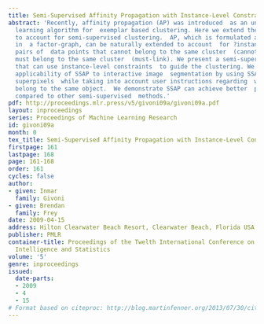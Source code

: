 ```yaml
---
title: Semi-Supervised Affinity Propagation with Instance-Level Constraints
abstract: 'Recently, affinity propagation (AP) was introduced  as an unsupervised
  learning algorithm for  exemplar based clustering. Here we extend the  AP model
  to account for semi-supervised clustering.  AP, which is formulated as inference
  in  a factor-graph, can be naturally extended to account  for ?instance-level? constraints:
  pairs of  data points that cannot belong to the same cluster  (cannot-link), or
  must belong to the same cluster  (must-link). We present a semi-supervised AP algorithm  (SSAP)
  that can use instance-level constraints  to guide the clustering. We demonstrate  the
  applicability of SSAP to interactive image  segmentation by using SSAP to cluster
  superpixels  while taking into account user instructions regarding  which superpixels
  belong to the same object.  We demonstrate SSAP can achieve better  performance
  compared to other semi-supervised  methods.'
pdf: http://proceedings.mlr.press/v5/givoni09a/givoni09a.pdf
layout: inproceedings
series: Proceedings of Machine Learning Research
id: givoni09a
month: 0
tex_title: Semi-Supervised Affinity Propagation with Instance-Level Constraints
firstpage: 161
lastpage: 168
page: 161-168
order: 161
cycles: false
author:
- given: Inmar
  family: Givoni
- given: Brendan
  family: Frey
date: 2009-04-15
address: Hilton Clearwater Beach Resort, Clearwater Beach, Florida USA
publisher: PMLR
container-title: Proceedings of the Twelth International Conference on Artificial
  Intelligence and Statistics
volume: '5'
genre: inproceedings
issued:
  date-parts:
  - 2009
  - 4
  - 15
# Format based on citeproc: http://blog.martinfenner.org/2013/07/30/citeproc-yaml-for-bibliographies/
---
```

